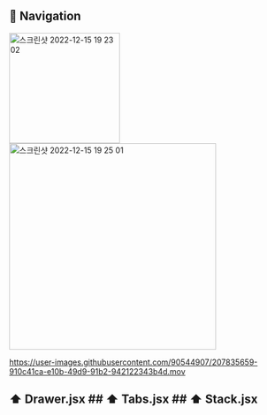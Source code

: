 ## 🧭 Navigation

<img width="200" alt="스크린샷 2022-12-15 19 23 02" src="https://user-images.githubusercontent.com/90544907/207834789-fd991fb9-146c-4720-8dea-5623b7ffa9ca.png"><img width="374" alt="스크린샷 2022-12-15 19 25 01" src="https://user-images.githubusercontent.com/90544907/207835198-3214a9e1-3a3a-4c2f-a917-e85e60048043.png">

https://user-images.githubusercontent.com/90544907/207835659-910c41ca-e10b-49d9-91b2-942122343b4d.mov


## ⬆️ Drawer.jsx ## ⬆️ Tabs.jsx ## ⬆️ Stack.jsx



